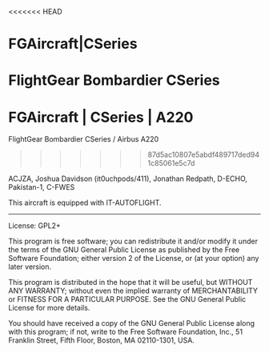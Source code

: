 <<<<<<< HEAD
# FGAircraft|CSeries
FlightGear Bombardier CSeries
=======
# FGAircraft | CSeries | A220
FlightGear Bombardier CSeries / Airbus A220
>>>>>>> 87d5ac10807e5abdf489717ded941c85061e5c7d

ACJZA, Joshua Davidson (it0uchpods/411), Jonathan Redpath, D-ECHO, Pakistan-1, C-FWES

This aircraft is equipped with IT-AUTOFLIGHT.

*** 

License: GPL2+

This program is free software; you can redistribute it and/or
modify it under the terms of the GNU General Public License
as published by the Free Software Foundation; either version 2
of the License, or (at your option) any later version.

This program is distributed in the hope that it will be useful,
but WITHOUT ANY WARRANTY; without even the implied warranty of
MERCHANTABILITY or FITNESS FOR A PARTICULAR PURPOSE.  See the
GNU General Public License for more details.

You should have received a copy of the GNU General Public License
along with this program; if not, write to the Free Software
Foundation, Inc., 51 Franklin Street, Fifth Floor, Boston, MA  02110-1301, USA.
